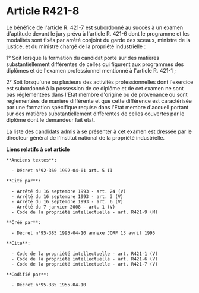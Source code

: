 # Article R421-8

Le bénéfice de l'article R. 421-7 est subordonné au succès à un examen d'aptitude devant le jury prévu à l'article R. 421-6
dont le programme et les modalités sont fixés par arrêté conjoint du garde des sceaux, ministre de la justice, et du ministre
chargé de la propriété industrielle : 

1° Soit lorsque la formation du candidat porte sur des matières substantiellement différentes de celles qui figurent aux
programmes des diplômes et de l'examen professionnel mentionné à l'article R. 421-1 ; 

2° Soit lorsqu'une ou plusieurs des activités professionnelles dont l'exercice est subordonné à la possession de ce diplôme
et de cet examen ne sont pas réglementées dans l'Etat membre d'origine ou de provenance ou sont réglementées de manière
différente et que cette différence est caractérisée par une formation spécifique requise dans l'Etat membre d'accueil portant
sur des matières substantiellement différentes de celles couvertes par le diplôme dont le demandeur fait état. 

La liste des candidats admis à se présenter à cet examen est dressée par le directeur général de l'Institut national de la
propriété industrielle.

**Liens relatifs à cet article**

	**Anciens textes**:

	  - Décret n°92-360 1992-04-01 art. 5 II

	**Cité par**:

	  - Arrêté du 16 septembre 1993 - art. 24 (V)
	  - Arrêté du 16 septembre 1993 - art. 3 (V)
	  - Arrêté du 16 septembre 1993 - art. 6 (V)
	  - Arrêté du 7 janvier 2008 - art. 1 (V)
	  - Code de la propriété intellectuelle - art. R421-9 (M)

	**Créé par**:

	  - Décret n°95-385 1995-04-10 annexe JORF 13 avril 1995

	**Cite**:

	  - Code de la propriété intellectuelle - art. R421-1 (V)
	  - Code de la propriété intellectuelle - art. R421-6 (V)
	  - Code de la propriété intellectuelle - art. R421-7 (V)

	**Codifié par**:

	  - Décret n°95-385 1955-04-10
